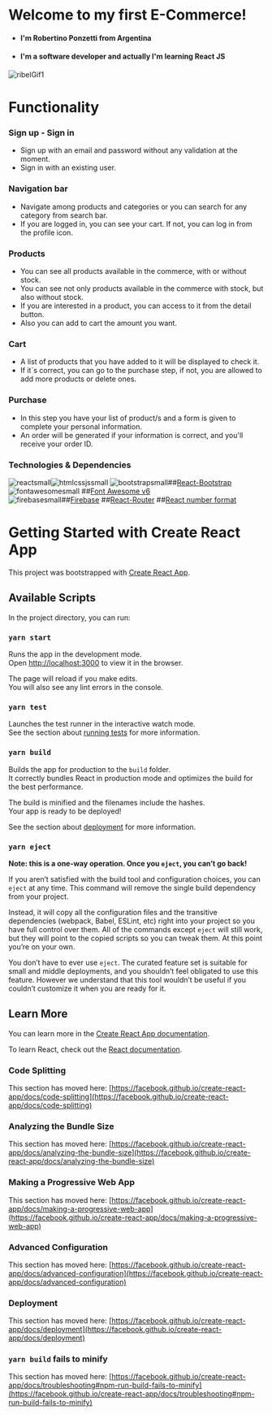 # Welcome to my first E-Commerce!

- #### I'm Robertino Ponzetti from Argentina 

- #### I'm a software developer and actually I'm learning React JS 

![ribelGif1](https://user-images.githubusercontent.com/51685639/139351644-fac9f2ed-a7bb-4672-89a2-68af434af68d.gif)

# Functionality

### Sign up - Sign in

- Sign up with an email and password without any validation at the moment.
- Sign in with an existing user.

### Navigation bar

- Navigate among products and categories or you can search for any category from search bar.
- If you are logged in, you can see your cart. If not, you can log in from the profile icon.

### Products

- You can see all products available in the commerce, with or without stock.
- You can see not only products available in the commerce with stock, but also without stock.
- If you are interested in a product, you can access to it from the detail button.
- Also you can add to cart the amount you want.

### Cart

- A list of products that you have added to it will be displayed to check it.
- If it`s correct, you can go to the purchase step, if not, you are allowed to add more products or delete ones.

### Purchase

- In this step you have your list of product/s and a form is given to complete your personal information.
- An order will be generated if your information is correct, and you'll receive your order ID.

### Technologies & Dependencies
![reactsmall](https://user-images.githubusercontent.com/51685639/143309695-0a8b4822-e7b8-4c18-8fe7-abd06d744f05.png)![htmlcssjssmall](https://user-images.githubusercontent.com/51685639/143309400-86bf8cdd-1dd1-4d9c-8e10-7a12b089dfb2.png)
![bootstrapsmall](https://user-images.githubusercontent.com/51685639/143309497-46a21cbd-7ab5-410e-911a-9ed7d91cb289.png)##[React-Bootstrap](https://react-bootstrap.github.io)
![fontawesomesmall](https://user-images.githubusercontent.com/51685639/143309785-dc3bb86c-3aa4-4897-af9f-d4e46ddaa562.png)
##[Font Awesome v6](https://fontawesome.com/v6.0/icons)  	
![firebasesmall](https://user-images.githubusercontent.com/51685639/143307909-af1c58b9-2975-46b7-be6e-68acc8e773eb.png)##[Firebase](https://firebase.google.com/)
##[React-Router](https://reactrouter.com/)
##[React number format](https://www.npmjs.com/package/react-number-format)

# Getting Started with Create React App

This project was bootstrapped with [Create React App](https://github.com/facebook/create-react-app).

## Available Scripts

In the project directory, you can run:

### `yarn start`

Runs the app in the development mode.\
Open [http://localhost:3000](http://localhost:3000) to view it in the browser.

The page will reload if you make edits.\
You will also see any lint errors in the console.

### `yarn test`

Launches the test runner in the interactive watch mode.\
See the section about [running tests](https://facebook.github.io/create-react-app/docs/running-tests) for more information.

### `yarn build`

Builds the app for production to the `build` folder.\
It correctly bundles React in production mode and optimizes the build for the best performance.

The build is minified and the filenames include the hashes.\
Your app is ready to be deployed!

See the section about [deployment](https://facebook.github.io/create-react-app/docs/deployment) for more information.

### `yarn eject`

**Note: this is a one-way operation. Once you `eject`, you can’t go back!**

If you aren’t satisfied with the build tool and configuration choices, you can `eject` at any time. This command will remove the single build dependency from your project.

Instead, it will copy all the configuration files and the transitive dependencies (webpack, Babel, ESLint, etc) right into your project so you have full control over them. All of the commands except `eject` will still work, but they will point to the copied scripts so you can tweak them. At this point you’re on your own.

You don’t have to ever use `eject`. The curated feature set is suitable for small and middle deployments, and you shouldn’t feel obligated to use this feature. However we understand that this tool wouldn’t be useful if you couldn’t customize it when you are ready for it.

## Learn More

You can learn more in the [Create React App documentation](https://facebook.github.io/create-react-app/docs/getting-started).

To learn React, check out the [React documentation](https://reactjs.org/).

### Code Splitting

This section has moved here: [https://facebook.github.io/create-react-app/docs/code-splitting](https://facebook.github.io/create-react-app/docs/code-splitting)

### Analyzing the Bundle Size

This section has moved here: [https://facebook.github.io/create-react-app/docs/analyzing-the-bundle-size](https://facebook.github.io/create-react-app/docs/analyzing-the-bundle-size)

### Making a Progressive Web App

This section has moved here: [https://facebook.github.io/create-react-app/docs/making-a-progressive-web-app](https://facebook.github.io/create-react-app/docs/making-a-progressive-web-app)

### Advanced Configuration

This section has moved here: [https://facebook.github.io/create-react-app/docs/advanced-configuration](https://facebook.github.io/create-react-app/docs/advanced-configuration)

### Deployment

This section has moved here: [https://facebook.github.io/create-react-app/docs/deployment](https://facebook.github.io/create-react-app/docs/deployment)

### `yarn build` fails to minify

This section has moved here: [https://facebook.github.io/create-react-app/docs/troubleshooting#npm-run-build-fails-to-minify](https://facebook.github.io/create-react-app/docs/troubleshooting#npm-run-build-fails-to-minify)
